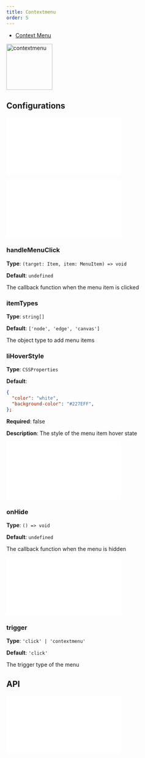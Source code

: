 ```yaml
---
title: Contextmenu
order: 5
---
```


- [Context Menu](/en/examples/tool/contextMenu/#contextMenu)

<img alt="contextmenu" src="https://mdn.alipayobjects.com/huamei_qa8qxu/afts/img/A*665CS41sG2oAAAAAAAAAAAAADmJ7AQ/original" height='120'/>

## Configurations

<embed src="../../common/IPluginBaseConfig.en.md"></embed>

<embed src="../../common/PluginGetContent.en.md"></embed>

### handleMenuClick

**Type**: `(target: Item, item: MenuItem) => void`

**Default**: `undefined`

The callback function when the menu item is clicked

### itemTypes

**Type**: `string[]`

**Default**: `['node', 'edge', 'canvas']`

The object type to add menu items

### liHoverStyle

**Type**: `CSSProperties`

**Default**:

```json
{
  "color": "white",
  "background-color": "#227EFF",
};
```

**Required**: false

**Description**: The style of the menu item hover state

<embed src="../../common/PluginLoadingContent.en.md"></embed>

### onHide

**Type**: `() => void`

**Default**: `undefined`

The callback function when the menu is hidden

<embed src="../../common/PluginShouldBegin.en.md"></embed>

### trigger

**Type**: `'click' | 'contextmenu'`

**Default**: `'click'`

The trigger type of the menu

## API

<embed src="../../common/PluginAPIDestroy.en.md"></embed>
